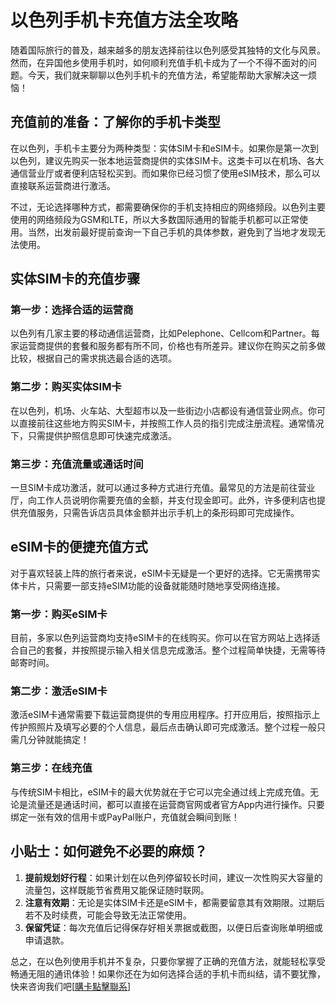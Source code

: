 # 以色列手机卡充值方法全攻略

随着国际旅行的普及，越来越多的朋友选择前往以色列感受其独特的文化与风景。然而，在异国他乡使用手机时，如何顺利充值手机卡成为了一个不得不面对的问题。今天，我们就来聊聊以色列手机卡的充值方法，希望能帮助大家解决这一烦恼！

## 充值前的准备：了解你的手机卡类型

在以色列，手机卡主要分为两种类型：实体SIM卡和eSIM卡。如果你是第一次到以色列，建议先购买一张本地运营商提供的实体SIM卡。这类卡可以在机场、各大通信营业厅或者便利店轻松买到。而如果你已经习惯了使用eSIM技术，那么可以直接联系运营商进行激活。

不过，无论选择哪种方式，都需要确保你的手机支持相应的网络频段。以色列主要使用的网络频段为GSM和LTE，所以大多数国际通用的智能手机都可以正常使用。当然，出发前最好提前查询一下自己手机的具体参数，避免到了当地才发现无法使用。

## 实体SIM卡的充值步骤

### 第一步：选择合适的运营商
以色列有几家主要的移动通信运营商，比如Pelephone、Cellcom和Partner。每家运营商提供的套餐和服务都有所不同，价格也有所差异。建议你在购买之前多做比较，根据自己的需求挑选最合适的选项。

### 第二步：购买实体SIM卡
在以色列，机场、火车站、大型超市以及一些街边小店都设有通信营业网点。你可以直接前往这些地方购买SIM卡，并按照工作人员的指引完成注册流程。通常情况下，只需提供护照信息即可快速完成激活。

### 第三步：充值流量或通话时间
一旦SIM卡成功激活，就可以通过多种方式进行充值。最常见的方法是前往营业厅，向工作人员说明你需要充值的金额，并支付现金即可。此外，许多便利店也提供充值服务，只需告诉店员具体金额并出示手机上的条形码即可完成操作。

## eSIM卡的便捷充值方式

对于喜欢轻装上阵的旅行者来说，eSIM卡无疑是一个更好的选择。它无需携带实体卡片，只需要一部支持eSIM功能的设备就能随时随地享受网络连接。

### 第一步：购买eSIM卡
目前，多家以色列运营商均支持eSIM卡的在线购买。你可以在官方网站上选择适合自己的套餐，并按照提示输入相关信息完成激活。整个过程简单快捷，无需等待邮寄时间。

### 第二步：激活eSIM卡
激活eSIM卡通常需要下载运营商提供的专用应用程序。打开应用后，按照指示上传护照照片及填写必要的个人信息，最后点击确认即可完成激活。整个过程一般只需几分钟就能搞定！

### 第三步：在线充值
与传统SIM卡相比，eSIM卡的最大优势就在于它可以完全通过线上完成充值。无论是流量还是通话时间，都可以直接在运营商官网或者官方App内进行操作。只要绑定一张有效的信用卡或PayPal账户，充值就会瞬间到账！

## 小贴士：如何避免不必要的麻烦？

1. **提前规划好行程**：如果计划在以色列停留较长时间，建议一次性购买大容量的流量包，这样既能节省费用又能保证随时联网。
2. **注意有效期**：无论是实体SIM卡还是eSIM卡，都需要留意其有效期限。过期后若不及时续费，可能会导致无法正常使用。
3. **保留凭证**：每次充值后记得保存好相关票据或截图，以便日后查询账单明细或申请退款。

总之，在以色列使用手机并不复杂，只要你掌握了正确的充值方法，就能轻松享受畅通无阻的通讯体验！如果你还在为如何选择合适的手机卡而纠结，请不要犹豫，快来咨询我们吧[[購卡點擊聯系](https://t.me/s/esim1088)]